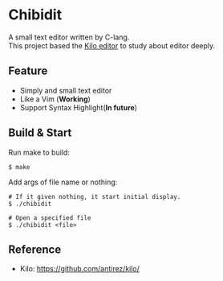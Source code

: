 # Chibidit
A small text editor written by C-lang.  
This project based the [Kilo editor](https://github.com/antirez/kilo/) to study about editor deeply.

## Feature
- Simply and small text editor
- Like a Vim (**Working**)
- Support Syntax Highlight(**In future**)

## Build & Start
Run make to build:
```shell
$ make
```

Add args of file name or nothing:
```shell
# If it given nothing, it start initial display.
$ ./chibidit

# Open a specified file
$ ./chibidit <file>
```

## Reference
- Kilo: https://github.com/antirez/kilo/
